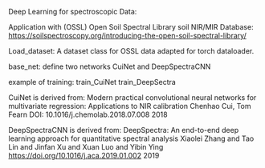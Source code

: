 Deep Learning for spectroscopic Data:

Application with (OSSL) Open Soil Spectral Library soil NIR/MIR Database: 
https://soilspectroscopy.org/introducing-the-open-soil-spectral-library/

Load_dataset:
A dataset class for OSSL data adapted for torch dataloader.

base_net:
define two networks CuiNet and DeepSpectraCNN

example of training:
train_CuiNet
train_DeepSectra



CuiNet is derived from:
Modern practical convolutional neural networks for multivariate regression: Applications to NIR calibration
Chenhao Cui, Tom Fearn
DOI: 10.1016/j.chemolab.2018.07.008 
2018


DeepSpectraCNN is derived from:
DeepSpectra: An end-to-end deep learning approach for quantitative spectral analysis
Xiaolei Zhang and Tao Lin and Jinfan Xu and Xuan Luo and Yibin Ying
https://doi.org/10.1016/j.aca.2019.01.002
2019
